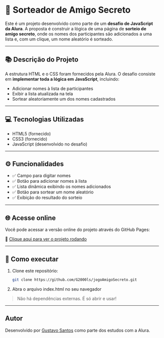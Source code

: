 # 🎁 Sorteador de Amigo Secreto

Este é um projeto desenvolvido como parte de um **desafio de JavaScript da Alura**. A proposta é construir a lógica de uma página de **sorteio de amigo secreto**, onde os nomes dos participantes são adicionados a uma lista e, com um clique, um nome aleatório é sorteado.

---

## 📚 Descrição do Projeto

A estrutura HTML e o CSS foram fornecidos pela Alura. O desafio consiste em **implementar toda a lógica em JavaScript**, incluindo:

- Adicionar nomes à lista de participantes
- Exibir a lista atualizada na tela
- Sortear aleatoriamente um dos nomes cadastrados

---

## 💻 Tecnologias Utilizadas

- HTML5 (fornecido)
- CSS3 (fornecido)
- JavaScript (desenvolvido no desafio)

---

## ⚙️ Funcionalidades

- ✅ Campo para digitar nomes
- ✅ Botão para adicionar nomes à lista
- ✅ Lista dinâmica exibindo os nomes adicionados
- ✅ Botão para sortear um nome aleatório
- ✅ Exibição do resultado do sorteio

---

## 🌐 Acesse online

Você pode acessar a versão online do projeto através do GitHub Pages:

🔗 [Clique aqui para ver o projeto rodando](https://g2000ls.github.io/jogoAmigoSecreto/)

---

## 🚀 Como executar

1. Clone este repositório:
   ```bash
   git clone https://github.com/G2000ls/jogoAmigoSecreto.git
2. Abra o arquivo index.html no seu navegador
> Não há dependências externas. É só abrir e usar!

---

## Autor
Desenvolvido por [Gustavo Santos](https://github.com/G2000ls) como parte dos estudos com a Alura.
